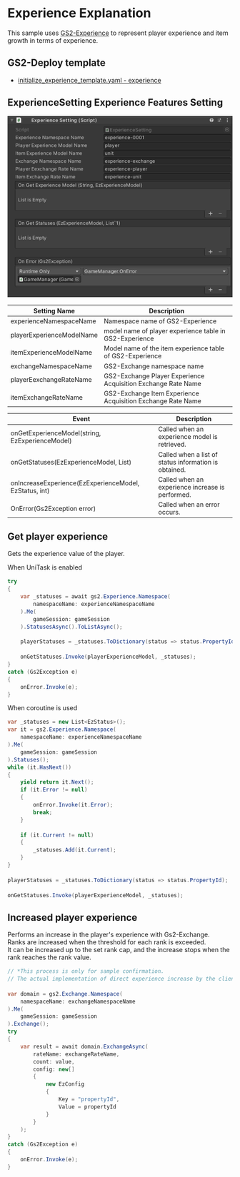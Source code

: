 # Experience Explanation

This sample uses [GS2-Experience](https://app.gs2.io/docs/en/index.html#gs2-experience) to represent player experience and item growth in terms of experience.


## GS2-Deploy template

- [initialize_experience_template.yaml - experience](../Templates/initialize_experience_template.yaml)

## ExperienceSetting Experience Features Setting

![Inspector Window](Experience.png)

| Setting Name | Description |
|---|---|
| experienceNamespaceName | Namespace name of GS2-Experience
| playerExperienceModelName | model name of player experience table in GS2-Experience
| itemExperienceModelName | Model name of the item experience table of GS2-Experience
| exchangeNamespaceName | GS2-Exchange namespace name |
| playerEexchangeRateName | GS2-Exchange Player Experience Acquisition Exchange Rate Name    |
| itemExchangeRateName | GS2-Exchange Item Experience Acquisition Exchange Rate Name     |

| Event | Description |
|---|---|
| onGetExperienceModel(string, EzExperienceModel) | Called when an experience model is retrieved. |
| onGetStatuses(EzExperienceModel, List<EzStatus>) | Called when a list of status information is obtained. |
| onIncreaseExperience(EzExperienceModel, EzStatus, int) | Called when an experience increase is performed. |
| OnError(Gs2Exception error) | Called when an error occurs. |

## Get player experience

Gets the experience value of the player.

When UniTask is enabled
```c#
try
{
    var _statuses = await gs2.Experience.Namespace(
        namespaceName: experienceNamespaceName
    ).Me(
        gameSession: gameSession
    ).StatusesAsync().ToListAsync();

    playerStatuses = _statuses.ToDictionary(status => status.PropertyId);

    onGetStatuses.Invoke(playerExperienceModel, _statuses);
}
catch (Gs2Exception e)
{
    onError.Invoke(e);
}
```
When coroutine is used
```c#
var _statuses = new List<EzStatus>();
var it = gs2.Experience.Namespace(
    namespaceName: experienceNamespaceName
).Me(
    gameSession: gameSession
).Statuses();
while (it.HasNext())
{
    yield return it.Next();
    if (it.Error != null)
    {
        onError.Invoke(it.Error);
        break;
    }

    if (it.Current != null)
    {
        _statuses.Add(it.Current);
    }
}

playerStatuses = _statuses.ToDictionary(status => status.PropertyId);

onGetStatuses.Invoke(playerExperienceModel, _statuses);
```

## Increased player experience

Performs an increase in the player's experience with Gs2-Exchange.  
Ranks are increased when the threshold for each rank is exceeded.    
It can be increased up to the set rank cap, and the increase stops when the rank reaches the rank value.

```c#
// *This process is only for sample confirmation.
// The actual implementation of direct experience increase by the client is deprecated.

var domain = gs2.Exchange.Namespace(
    namespaceName: exchangeNamespaceName
).Me(
    gameSession: gameSession
).Exchange();
try
{
    var result = await domain.ExchangeAsync(
        rateName: exchangeRateName,
        count: value,
        config: new[]
        {
            new EzConfig
            {
                Key = "propertyId",
                Value = propertyId
            }
        }
    );
}
catch (Gs2Exception e)
{
    onError.Invoke(e);
}
```

